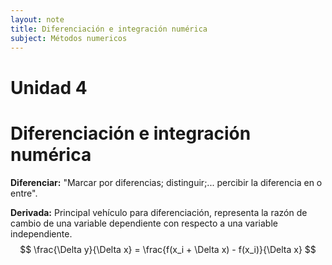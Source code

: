 ```yaml
---
layout: note
title: Diferenciación e integración numérica
subject: Métodos numericos
---
```


# Unidad 4

# Diferenciación e integración numérica

**Diferenciar:** "Marcar por diferencias; distinguir;... percibir la diferencia en o entre".

**Derivada:** Principal vehículo para diferenciación, representa la razón de cambio de una variable dependiente con respecto a una variable independiente.
$$
\frac{\Delta y}{\Delta x} = \frac{f(x_i + \Delta x) - f(x_i)}{\Delta x}
$$
